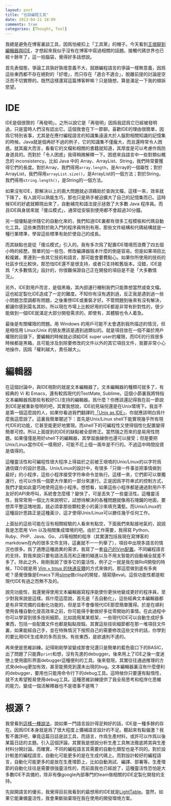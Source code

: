 ```yaml
---
layout: post
title: "也談編程工具"
date: 2013-04-21 18:09
comments: true
categories: [Thought, Tool]
---
```


我總是避免在博客裏談工具，因爲怕被扣上「工具黨」的帽子。今天看到[王垠聊到編輯器與IDE](http://www.yinwang.org/blog-cn/2013/04/20/editor-ide)，才想起來我似乎沒有在博客中寫過相關的話題。接觸代碼世界也已經十餘年了，這一拍腦袋，覺得好多話想說。

首先表個態，爭論工具孰好孰壞意義不大，就跟編程語言的爭論一樣無意義，因爲這些東西都不存在絕對的「好壞」，而只存在「適合不適合」，脫離前提的討論是空泛而不切實際的。既然這樣還寫這篇博客幹嘛？只是隨想，算是滿足一下我的傾訴慾望。<!--more-->

IDE
===

IDE是個很贊的「再發明」，之所以說它是「再發明」因爲我認爲它已經被發明過，只是當時人們沒有認出它。這個我會在下一節聊。喜歡IDE的理由很簡單，因爲它特別省事，尤其是在應付編程語言的知識集遠遠大於人腦對相關知識的記憶集的時候。Java就是個再好不過的例子，它的知識集不僅龐大，而且還時常令人困惑。就其龐大而言，看看它的文檔和相關的書籍就知道，其厚度是可以考慮作爲防身道具的。而對於「令人困惑」我得稍微解釋一下。困惑來自語言中一些對類似概念的
inconsistency。比如 Java 中的 Array、ArrayList、String，我們時常要獲得它們的長度。對於Array，我們得用`array.length`，是Array的一個屬性；對於ArrayList，我們得用`arrayList.size()`，是ArrayList的一個方法；對於String，我們得用`string.length()`，是String的一個方法。

如果沒有IDE，那解決以上的兩大問題就必須藉助於查詢文檔，這樣一來，效率就下降了。有人說可以熟能生巧，那也只是熟手被迫擴大了自己的記憶集而已。這時候IDE的好處就顯現出來了，自動補完和語法提示拯救了大多數 Java 程序員。而且IDE與身居來就「傻瓜模式」，通常從安裝到使用都不會超過30分鐘。

另一個優點是伴隨它的自動化來的，我們知道IDE裏都有很多工程模板和代碼自動化工具。這些東西對於剛入門的程序員特別有用，那些文件結構和代碼結構就是一種行業標準，學習這些標準有助於使自己的成長。

而其缺點也是從「傻瓜模式」引入的。我有多次爲了配置IDE環境而浪費了四五個小時的經歷。簡單的加一些包、修改編譯器版本什麼的倒是容易。但是如果項目比較複雜，牽連到一些其它技術和語言，那可能會要費點心。如果你所使用的技術的社區步伐比較快，那恐怕IDE還不是很支持，或者只支持較舊版本。沒錯，IDE是爲「大多數情況」設計的，你很難保證自己正在開發的項目是不是「大多數情況」。

另外，IDE對用戶而言，是個黑箱，其內部運行機制我們只能靠想當然或查文檔。這也給定製化IDE造成了一定的難度。不知你有沒有遇到過，反正我是遇到過一些小問題怎麼調都有問題，之後重啓IDE或重裝才好。不管問題到後來有沒有解決，都讓你感到莫名其妙。所以現在市場上比較好用的IDE都是非常有針對性的，很少能做到一個IDE就滿足大部分開發需求的，即使有，其體驗也令人着急。

最後是有關權限的問題。用 Windows 的用戶可能不太會遇到我所描述的情況，但是相信用 Linux/Unix 的朋友應該是遇到過類似的。就是項目放在一個不屬於用戶權限的目錄下，要編輯的時候就必須給IDE super user的權限，而IDE的行爲很多時候都是黑箱，且可能涉及到除要修改的文件以外的其它項目文件，我要非常小心地操作，因爲「權利越大，責任越大」。

編輯器
======

在這個討論中，與IDE相對的就是文本編輯器了。文本編輯器的種類可就多了，有經典的 Vi 和 Emacs，還有較爲現代的TextMate, Sublime。這個小節裏我將特指文本編輯器爲那些有較好CLI支持的編輯器。爲什麼？你應該還記得我在前一節說到IDE是被重新發明的吧，其實我想說，IDE初見端倪還是在Unix環境下。我並不是第一個這麼說的人，如果你看過我們翻譯的[「Unix as
IDE」](https://conanblog.me/Unix-as-IDE--Chinese-/)，你就應該明白爲什麼我這麼說了。這裏我簡單闡述下：首先是Unix/Linux
shell下能實現幾乎所有現代IDE的功能，它甚至能更好地實現。而shell下的可編程性又使得個性化配置變得簡單可控。所以上面提到的IDE的缺點被全部修正。當然隨之而來的是易用性問題。如果僅僅是用好shell下的編輯器，其學習曲線倒也還可以接受；但是要把Unix/Linux當作IDE一樣用好，可能不花上個一兩年是不行的。不過這中時間投資是值得的。

這種靈活性和可編程性很大程序上得益於之前被王垠噴的Unix/Linux的以字符爲通信媒介的設計思路。Unix/Linux的設計中，有很多「只做一件事並把事情做到最好」的小程序，這些小程序接受字符串命令並執行。這樣一來，它們即可以單獨運行，也可以作爲一個更大作業的一部分來運行。正是因爲字符串式的控制方式，我們才能如此靈巧地使用這些小程序。想想看，如果這些小程序都是通過對用戶不友好的API來呼叫，系統會怎麼樣？變快了，可是丟失了一些靈活性。這種靈活性，我常常用一個比方來說明它，試想待解決的各種問題就像用石塊鋪的地面，要想弄平整這塊地面，就必須拿那些顆粒更小的黃沙來填充溝壑。而Unix/Linux的這種設計思路正是這種黃沙，這才使得Unix/Linux可以勝任幾乎任何工作。

上面扯的這些可能在沒有相關經驗的人看來有點空，下面我們來點接地氣的，說說我是怎麼用 Vim 以及相關集成環境的吧。由於工作需要，我得寫
Python、Ruby、PHP、Java、Go、JS等相關的程序（其實還包括我現在寫博客的markdown在內的很多文件支持，這裏就不一一列舉了），項目中出現多語言的情況也很多。爲了適應這種詭異的需求，我寫了一套[自己的Vim配置](https://github.com/ConanChou/ConanVimrc)。不同編程語言的支持，對我來說只要有語法高亮和正確的縮進以及不用太智能的自動補全就差不多了。除此之外，剛剛我說了很多它的靈活性，例子之一就是我在做RoR開發的時候，TDD就是用 [Vim + tmux
的快速反饋](http://joshuadavey.com/2012/01/10/faster-tdd-feedback-with-tmux-tslime-vim-and-turbux/)的方式來做的。那這麼做到底有多爽呢？感覺很像是Emacs下用[slime](http://common-lisp.net/project/slime/)做clisp的開發，隨寫隨eval。這些功能性都是較現代IDE有過之而無不及的。

說完功能性，我還覺得使用文本編輯器寫程序能使你更快地變成更好的程序員，至少對我來說是這樣。爲什麼這麼說，首先是「去自動化」，這些經典文本編輯器都是有非常完備的自動化功能的，但是並不會像現代IDE那麼簡單獲得。於是在順利使用各種自動化提高效率之前，你可能得手動做好多從零開始的事情。在此過程中你可以學習到很多技術細節。比如說用某某框架，一些現代IDE可以自動生成好多東西，包括一些配置文件也都是點點按鈕。其實這些技術細節都在那一堆項目文件裏，如果能經自己手，並在特殊情況下按照自己的需要修改這些文件的話，你學到的要比用IDE生成來的多而且快。有些東西，是欲速則不達的。

再來便是思維訓練。記得剛剛學習變成那會兒還只是簡單的藍色窗口下的BASIC，出了問題了只能靠`print`和想，沒有先進的debugger。後來用上了IDE之後一度迷戀上使用圖形界面debugger這種便利的工具。後來發現，其實往往通過推理的方式來debug更加有效，甚至能預見到還未出現的bug。文本編輯器裏沒有什麼便利的debugger，要用也只能用命令行下的debug工具。這時候你只要還有點惰性，就不太希望輕易使用debug工具。這種思維訓練提供了我全局思考和程序化思維的能力，變成一個活解釋器也不是壞事不是嗎？

根源？
======

我曾看到[這樣一種說法](http://developers.slashdot.org/story/12/10/30/065244/the-ide-as-a-bad-programming-language-enabler)，說如果一門語言設計得足夠好的話，IDE是一種多餘的存在。因爲IDE本身就是爲了很大程度上彌補語言設計的不足。聽起來有點偏激？我暫不置評吧，畢竟這篇日誌是談工具，而語言，作爲生產材料，或許可以作爲以後某篇日誌的主題。引入這個評論，其實我是想說分析生產工具無法徹底將其與生產材料分開討論。而確實，不同的編程語言其需要的自動化類型也是不同的。對於設計較差的編程語言，自動化可能更多的是在生成代碼上。而對設計較好的編程語言，自動化可能更多的是放在生產環節上，比如自動測試、編譯、部署等。生產環節的自動化往往是需要很強靈活性的，而前面我也已經說了，這種靈活性恐怕是大多數IDE不具備的，除非有像google內部專門的team做相關的IDE定製化開發的支持。

先拋開語言的優劣，我覺得目前我看到的最想用的IDE就是[LightTable](http://www.lighttable.com/)。當然，如果它能兼備靈活性，我會果斷拋棄現在我在使用的開發環境方案。
